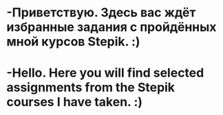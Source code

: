 # -Приветствую. Здесь вас ждёт избранные задания с пройдённых мной курсов Stepik. :)
# -Hello. Here you will find selected assignments from the Stepik courses I have taken. :) 
